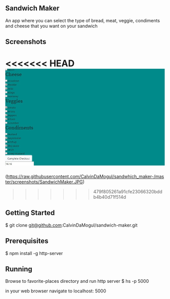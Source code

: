 ## Sandwich Maker
An app where you can select the type of bread, meat, veggie, condiments and cheese that you want on your sandwich

## Screenshots 
<<<<<<< HEAD
![select screenshot folder](https://raw.githubusercontent.com/CalvinDaMogul/sandwhich_maker-/master/screenshots/SandwichMaker.JPG)
=======
(https://raw.githubusercontent.com/CalvinDaMogul/sandwhich_maker-/master/screenshots/SandwichMaker.JPG)
>>>>>>> 479f805261a91cfe23066320bddb4b40d71f514d

## Getting Started 
$ git clone git@github.com:CalvinDaMogul/sandwich-maker.git

## Prerequisites
$ npm install -g http-server

## Running 
Browse to favorite-places directory and run http server 
$ hs -p 5000

in your web browser navigate to localhost: 5000